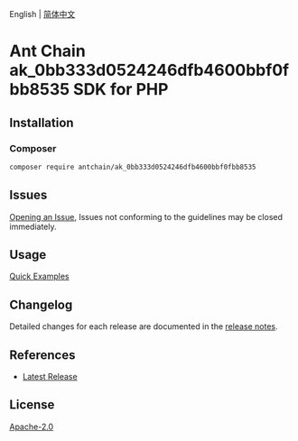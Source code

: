 English | [简体中文](README-CN.md)

# Ant Chain ak_0bb333d0524246dfb4600bbf0fbb8535 SDK for PHP

## Installation

### Composer

```bash
composer require antchain/ak_0bb333d0524246dfb4600bbf0fbb8535
```

## Issues

[Opening an Issue](https://github.com/alipay/antchain-openapi-prod-sdk/issues/new), Issues not conforming to the guidelines may be closed immediately.

## Usage

[Quick Examples](https://github.com/alipay/antchain-openapi-prod-sdk/blob/master/docs/0-Examples-EN.md#quick-examples)

## Changelog

Detailed changes for each release are documented in the [release notes](./ChangeLog.txt).

## References

* [Latest Release](https://github.com/antchain-openapi-sdk-php)

## License

[Apache-2.0](http://www.apache.org/licenses/LICENSE-2.0)
